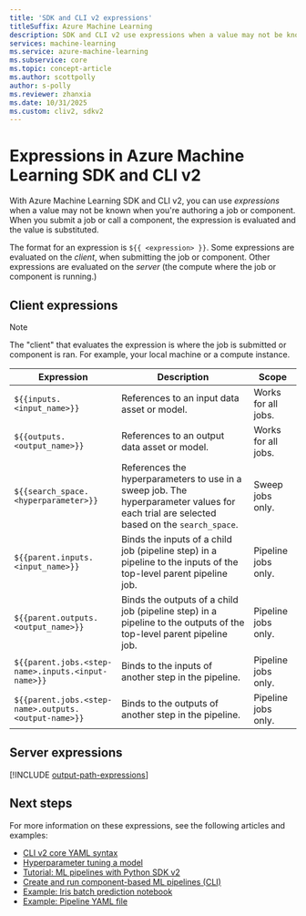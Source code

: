 ```yaml
---
title: 'SDK and CLI v2 expressions'
titleSuffix: Azure Machine Learning
description: SDK and CLI v2 use expressions when a value may not be known when authoring a job or component.
services: machine-learning
ms.service: azure-machine-learning
ms.subservice: core
ms.topic: concept-article
ms.author: scottpolly
author: s-polly
ms.reviewer: zhanxia
ms.date: 10/31/2025
ms.custom: cliv2, sdkv2
---
```


# Expressions in Azure Machine Learning SDK and CLI v2

With Azure Machine Learning SDK and CLI v2, you can use _expressions_ when a value may not be known when you're authoring a job or component. When you submit a job or call a component, the expression is evaluated and the value is substituted.

The format for an expression is `${{ <expression> }}`. Some expressions are evaluated on the _client_, when submitting the job or component. Other expressions are evaluated on the _server_ (the compute where the job or component is running.)

## Client expressions

> [!NOTE]
> The "client" that evaluates the expression is where the job is submitted or component is ran. For example, your local machine or a compute instance.

| Expression | Description | Scope |
| ---- | ---- | ---- |
| `${{inputs.<input_name>}}` | References to an input data asset or model. | Works for all jobs. |
| `${{outputs.<output_name>}}` | References to an output data asset or model. | Works for all jobs. |
| `${{search_space.<hyperparameter>}}` | References the hyperparameters to use in a sweep job. The hyperparameter values for each trial are selected based on the `search_space`. | Sweep jobs only. |
| `${{parent.inputs.<input_name>}}` | Binds the inputs of a child job (pipeline step) in a pipeline to the inputs of the top-level parent pipeline job. | Pipeline jobs only. |
| `${{parent.outputs.<output_name>}}` | Binds the outputs of a child job (pipeline step) in a pipeline to the outputs of the top-level parent pipeline job. | Pipeline jobs only. |
| `${{parent.jobs.<step-name>.inputs.<input-name>}}` | Binds to the inputs of another step in the pipeline. | Pipeline jobs only. |
| `${{parent.jobs.<step-name>.outputs.<output-name>}}` | Binds to the outputs of another step in the pipeline. | Pipeline jobs only. |

## Server expressions

[!INCLUDE [output-path-expressions](includes/output-path-expressions.md)]

## Next steps

For more information on these expressions, see the following articles and examples:

* [CLI v2 core YAML syntax](reference-yaml-core-syntax.md#expression-syntax-for-configuring-azure-machine-learning-jobs-and-components)
* [Hyperparameter tuning a model](how-to-tune-hyperparameters.md)
* [Tutorial: ML pipelines with Python SDK v2](tutorial-pipeline-python-sdk.md)
* [Create and run component-based ML pipelines (CLI)](how-to-create-component-pipelines-cli.md)
* [Example: Iris batch prediction notebook](https://github.com/Azure/azureml-examples/blob/main/sdk/python/jobs/parallel/2a_iris_batch_prediction/iris_batch_prediction.ipynb)
* [Example: Pipeline YAML file](https://github.com/Azure/azureml-examples/blob/main/cli/jobs/pipelines-with-components/nyc_taxi_data_regression/pipeline.yml)